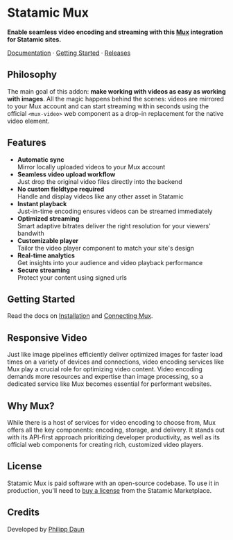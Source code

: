 # Statamic Mux

<!-- [![Latest Version on Packagist](https://img.shields.io/packagist/v/daun/statamic-mux.svg)](https://packagist.org/packages/daun/statamic-mux) -->
<!-- [![Test Status](https://img.shields.io/github/actions/workflow/status/daun/statamic-mux/ci.yml?label=tests)](https://github.com/daun/statamic-mux/actions/workflows/ci.yml) -->
<!-- [![Code Coverage](https://img.shields.io/codecov/c/github/daun/statamic-mux)](https://app.codecov.io/gh/daun/statamic-mux) -->
<!-- [![License](https://img.shields.io/github/license/daun/statamic-mux.svg)](https://github.com/daun/statamic-mux/blob/master/LICENSE) -->

**Enable seamless video encoding and streaming with this [Mux](https://www.mux.com/) integration for Statamic sites.**

[Documentation](https://statamic-mux.daun.ltd) · [Getting Started](https://statamic-mux.daun.ltd/installation) · [Releases](https://github.com/daun/statamic-mux/releases)

## Philosophy

The main goal of this addon: **make working with videos as easy as working with images**. All the magic
happens behind the scenes: videos are mirrored to your Mux account and can start streaming within seconds
using the official `<mux-video>` web component as a drop-in replacement for the native video element.

## Features

- **Automatic sync**  
  Mirror locally uploaded videos to your Mux account  
- **Seamless video upload workflow**  
  Just drop the original video files directly into the backend
- **No custom fieldtype required**  
  Handle and display videos like any other asset in Statamic
- **Instant playback**  
  Just-in-time encoding ensures videos can be streamed immediately
- **Optimized streaming**  
  Smart adaptive bitrates deliver the right resolution for your viewers' bandwith
- **Customizable player**  
  Tailor the video player component to match your site's design
- **Real-time analytics**  
  Get insights into your audience and video playback performance
- **Secure streaming**  
  Protect your content using signed urls

## Getting Started

Read the docs on [Installation](https://statamic-mux.daun.ltd/installation) and
[Connecting Mux](https://statamic-mux.daun.ltd/connecting-mux).

## Responsive Video

Just like image pipelines efficiently deliver optimized images for faster load times on a variety of devices
and connections, video encoding services like Mux play a crucial role for optimizing video content.
Video encoding demands more resources and expertise than image processing, so a dedicated service
like Mux becomes essential for performant websites.

## Why Mux?

While there is a host of services for video encoding to choose from, Mux offers all the key
components: encoding, storage, and delivery. It stands out with its API-first approach prioritizing
developer productivity, as well as its official web components for creating rich, customized video players.

## License

Statamic Mux is paid software with an open-source codebase. To use it in production, you'll need
to [buy a license](https://statamic.com/addons/daun/mux) from the Statamic Marketplace.

## Credits

Developed by [Philipp Daun](https://philippdaun.net/)
